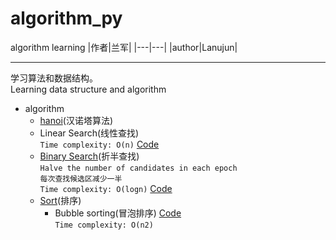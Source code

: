 # algorithm_py
algorithm learning
|作者|兰军|
|---|---|
|author|Lanujun|
****

学习算法和数据结构。  
Learning data structure and algorithm

* algorithm
    * [hanoi](https://github.com/conglanjun/algorithm_py/blob/master/algorithm_learning/hanoi.md)(汉诺塔算法)  
    * Linear Search(线性查找)  
        `Time complexity: O(n)`
        [Code](https://github.com/conglanjun/algorithm_py/blob/master/algorithm_learning/search.py)
    * [Binary Search](https://github.com/conglanjun/algorithm_py/blob/master/algorithm_learning/search.md)(折半查找)  
        `Halve the number of candidates in each epoch`  
        `每次查找候选区减少一半`  
        `Time complexity: O(logn)`
        [Code](https://github.com/conglanjun/algorithm_py/blob/master/algorithm_learning/search.py)
    * [Sort](https://github.com/conglanjun/algorithm_py/blob/master/algorithm_learning/sort.md)(排序)
        * Bubble sorting(冒泡排序) [Code](https://github.com/conglanjun/algorithm_py/blob/master/algorithm_learning/bubble_sort.py)  
            `Time complexity: O(n2)`
